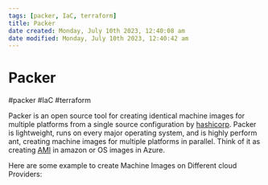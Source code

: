 ```yaml
---
tags: [packer, IaC, terraform]
title: Packer
date created: Monday, July 10th 2023, 12:40:08 am
date modified: Monday, July 10th 2023, 12:40:42 am
---
```

# Packer
#packer #IaC #terraform 

Packer is an open source tool for creating identical machine images for multiple platforms from a single source configuration by [hashicorp](hashicorp). Packer is lightweight, runs on every major operating system, and is highly perform ant, creating machine images for multiple platforms in parallel. Think of it as creating [AMI](Cloud%20Computing/AWS/Compute/AMI.md) in amazon or OS images in Azure.

Here are some example to create Machine Images on Different cloud Providers:
